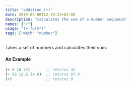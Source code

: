 ```yaml
---
title: "addition (+)"
date: 2019-04-06T12:19:22+02:00
description: "calculates the sum of a number sequence"
names: ["+"]
usage: "(+ form*)"
tags: ["math" "number"]
---
```


Takes a set of numbers and calculates their sum.

#### An Example

```scheme
(+ 9 10 23)       ;; returns 42
(+ 50 12.6 34.8)  ;; returns 97.4
(+)               ;; returns 0
```
